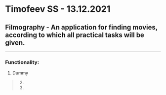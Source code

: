 # Timofeev SS  -  13.12.2021
## **Filmography** - An application for finding movies, according to which all practical tasks will be given.
---
### Functionality:
1. Dummy
> 2.
> 3.
